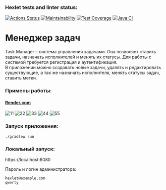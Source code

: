 ### Hexlet tests and linter status:
[![Actions Status](https://github.com/gerakiera/java-project-99/actions/workflows/hexlet-check.yml/badge.svg)](https://github.com/gerakiera/java-project-99/actions)
[![Maintainability](https://api.codeclimate.com/v1/badges/dc978c9a1ac42feccd4f/maintainability)](https://codeclimate.com/github/gerakiera/java-project-99/maintainability)
[![Test Coverage](https://api.codeclimate.com/v1/badges/dc978c9a1ac42feccd4f/test_coverage)](https://codeclimate.com/github/gerakiera/java-project-99/test_coverage)
[![Java CI](https://github.com/gerakiera/java-project-99/actions/workflows/main.yml/badge.svg)](https://github.com/gerakiera/java-project-99/actions/workflows/main.yml)

# Менеджер задач
Task Manager – система управления задачами. Она позволяет ставить задачи, назначать исполнителей и менять их статусы. Для работы с системой требуется регистрация и аутентификация.  
В приложении можно создавать новые задачи, удалять и редактировать существующие, а так же назначать исполнителя, менять статусы задач, ставить метки.
### Примены работы:
#### [Render.com](https://java-project-99-f5yu.onrender.com)
![11](https://github.com/user-attachments/assets/b18d7d7a-271a-4269-86bf-311484d69c8d)
![22](https://github.com/user-attachments/assets/b87d67f9-f54f-4090-b0ef-212725b348e4)
![33](https://github.com/user-attachments/assets/a23238ca-1a49-4e2d-9b75-f4e71508994d)
![44](https://github.com/user-attachments/assets/d4030053-d431-4212-b3b8-ce989d4bd19a)
![55](https://github.com/user-attachments/assets/8ff2b1d3-39dc-43d2-945a-db7627b72086)

### Запуск приложения:  
`./gradlew run`

### Локальный запуск:
https://localhost:8080

Пароль и логин администратора:

`hexlet@example.com`  
`qwerty`




